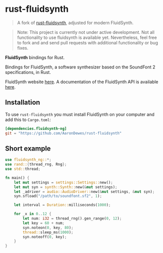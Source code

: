 # rust-fluidsynth

> A fork of [rust-fluidsynth](https://github.com/scholtzan/rust-fluidsynth), adjusted for modern FluidSynth.

> Note: This project is currently not under active development. Not all functionality to use fluidsynth is available yet. Nevertheless, feel free to fork and and send pull requests with additional functionality or bug fixes.

__FluidSynth__ bindings for Rust.

Bindings for FluidSynth, a software synthesizer based on the SoundFont 2 specifications, in Rust.

FluidSynth website [here](http://fluidsynth.elementsofsound.org/).
A documentation of the FluidSynth API is available [here](http://fluidsynth.sourceforge.net/api/index.html).

## Installation

To use `rust-fluidsynth` you must install FluidSynth on your computer and add this to `Cargo.toml`:

```toml
[dependencies.fluidsynth-ng]
git = "https://github.com/AaronDewes/rust-fluidsynth"
```

## Short example

```Rust
use fluidsynth_ng::*;
use rand::{thread_rng, Rng};
use std::thread;

fn main() {
    let mut settings = settings::Settings::new();
    let mut syn = synth::Synth::new(&mut settings);
    let _adriver = audio::AudioDriver::new(&mut settings, &mut syn);
    syn.sfload("/path/to/soundfont.sf2", 1);

    let interval = Duration::milliseconds(1000);

    for _x in 0..12 {
        let num: i32 = thread_rng().gen_range(0, 12);
        let key = 60 + num;
        syn.noteon(0, key, 80);
        thread::sleep_ms(1000);
        syn.noteoff(0, key);
    }
}
```

